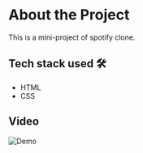 # About the Project
This is a mini-project of spotify clone.

## Tech stack used 🛠️
- HTML
- CSS

## Video 
![Demo](video.gif)
